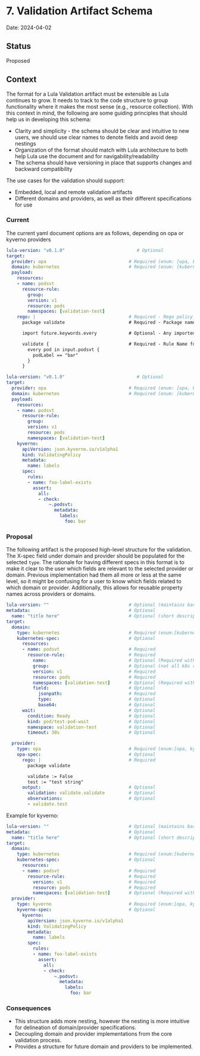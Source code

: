 # 7. Validation Artifact Schema

Date: 2024-04-02

## Status

Proposed

## Context

The format for a Lula Validation artifact must be extensible as Lula continues to grow. It needs to track to the code structure to group functionality where it makes the most sense (e.g., resource collection). With this context in mind, the following are some guiding principles that should help us in developing this schema:
- Clarity and simplicity - the schema should be clear and intuitive to new users, we should use clear names to denote fields and avoid deep nestings
- Organization of the format should match with Lula architecture to both help Lula use the document and for navigability/readability
- The schema should have versioning in place that supports changes and backward compatibility

The use cases for the validation should support:
- Embedded, local and remote validation artifacts
- Different domains and providers, as well as their different specifications for use

### Current

The current yaml document options are as follows, depending on opa or kyverno providers

```yaml
lula-version: "v0.1.0"                           # Optional
target:
  provider: opa                               # Required (enum: [opa, kyverno])
  domain: kubernetes                          # Required (enum: [kubernetes])
  payload:
    resources:
    - name: podsvt
      resource-rule:
        group:
        version: v1
        resource: pods
        namespaces: [validation-test]
    rego: |                                   # Required - Rego policy used for data validation
      package validate                        # Required - Package name

      import future.keywords.every            # Optional - Any imported keywords

      validate {                              # Required - Rule Name for evaluation - "validate" is the only supported rule
        every pod in input.podsvt {
          podLabel == "bar"
        }
      }
```

```yaml
lula-version: "v0.1.0"                           # Optional
target:
  provider: opa                               # Required (enum: [opa, kyverno])
  domain: kubernetes                          # Required (enum: [kubernetes])
  payload:
    resources:
    - name: podsvt
      resource-rule:
        group:
        version: v1
        resource: pods
        namespaces: [validation-test]
    kyverno:
      apiVersion: json.kyverno.io/v1alpha1
      kind: ValidatingPolicy
      metadata:
        name: labels
      spec:
        rules:
        - name: foo-label-exists
          assert:
            all:
            - check:
                ~.podsvt:
                  metadata:
                    labels:
                      foo: bar
```

### Proposal

The following artifact is the proposed high-level structure for the validation. The X-spec field under domain and provider should be populated for the selected `type`. 
The rationale for having different specs in this format is to make it clear to the user which fields are relevant to the selected provider or domain. Previous implementation had them all more or less at the same level, so it might be confusing for a user to know which fields related to which domain or provider. Additionally, this allows for reusable property names across providers or domains.



```yaml
lula-version: ""                              # Optional (maintains backward compatibility)
metadata:                                     # Optional
  name: "title here"                          # Optional (short description to use in output of validations could be useful)
target:
  domain: 
    type: kubernetes                          # Required (enum:[kubernetes, api])
    kubernetes-spec:                          # Optional
      resources:                                  
      - name: podsvt                          # Required 
        resource-rule:                        # Required
          name:                               # Optional (Required with "field")
          group:                              # Optional (not all k8s resources have a group, the main ones are "")
          version: v1                         # Required
          resource: pods                      # Required
          namespaces: [validation-test]       # Optional (Required with "name")
          field:                              # Optional 
            jsonpath:                         # Required
            type:                             # Optional 
            base64:                           # Optional 
      wait:                                   # Optional 
        condition: Ready                      # Optional 
        kind: pod/test-pod-wait               # Optional 
        namespace: validation-test            # Optional 
        timeout: 30s                          # Optional 

  provider: 
    type: opa                                 # Required (enum:[opa, kyverno])
    opa-spec:                                 # Optional
      rego: |                                 # Required 
        package validate

        validate := False
        test := "test string"
      output:                                 # Optional
        validation: validate.validate         # Optional
        observations:                         # Optional
        - validate.test                         
```

Example for kyverno:

```yaml
lula-version: ""                              # Optional (maintains backward compatibility)
metadata:                                     # Optional
  name: "title here"                          # Optional (short description to use in output of validations could be useful)
target:
  domain: 
    type: kubernetes                          # Required (enum:[kubernetes, api])
    kubernetes-spec:                          # Optional
      resources:                                  
      - name: podsvt                          # Required 
        resource-rule:                        # Required
          version: v1                         # Required
          resource: pods                      # Required 
          namespaces: [validation-test]       # Optional (Required with "name")
  provider: 
    type: kyverno                             # Required (enum:[opa, kyverno])
    kyverno-spec:                             # Optional
      kyverno:
        apiVersion: json.kyverno.io/v1alpha1
        kind: ValidatingPolicy
        metadata:
          name: labels
        spec:
          rules:
          - name: foo-label-exists
            assert:
              all:
              - check:
                  ~.podsvt:
                    metadata:
                      labels:
                        foo: bar
```
### Consequences

- This structure adds more nesting, however the nesting is more intuitive for delineation of domain/provider specifications.
- Decoupling domain and provider implementations from the core validation process.
- Provides a structure for future domain and providers to be implemented.